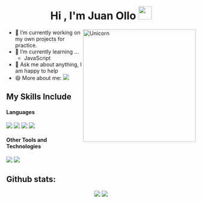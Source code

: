 <h1 align="center"><b>Hi , I'm Juan Ollo </b><img src="https://media.giphy.com/media/hvRJCLFzcasrR4ia7z/giphy.gif" width="35"></h1>
<!--  
<img align="right" width=300px alt="Unicorn" src="https://c.tenor.com/GN73MKBawZYAAAAi/busy-cute.gif" />
-->
<img align="right" width=300px alt="Unicorn" src="https://64.media.tumblr.com/bbdbb5f740d5402774a8dfc34890b43f/tumblr_nt29j7dtsm1qlwqqzo1_r1_540.gifv" />

<!--
<img src="https://media.giphy.com/media/ObNTw8Uzwy6KQ/giphy.gif" width="30px">&nbsp;***About me***

I am a computer engineering student, currently halfway through my degree. I am expanding my knowledge in both front-end and back-end development, and I work as a software developer at a company that creates systems for carpentry. I love to learn and build something new, productive, innovative and creative.
-->

- 🔭 I’m currently working on my own projects for practice.
- 🌱 I’m currently learning ...
  - JavaScript
- 💬 Ask me about anything, I am happy to help
- 😄 More about me: <a href="https://juanollo.github.io/Portfolio/" target="_blank"><img src="https://img.shields.io/badge/Portfolio-%23000000.svg?style=for-the-badge&logo=firefox&logoColor=#FF7139"></a>



## My Skills Include

<h4> Languages </h4>
<span> 
  <img src="https://img.shields.io/badge/C-00599C?style=for-the-badge&logo=c&logoColor=white">
  <img src="https://img.shields.io/badge/HTML5-E34F26?style=for-the-badge&logo=html5&logoColor=white">
  <img src="https://img.shields.io/badge/CSS3-1572B6?style=for-the-badge&logo=css3&logoColor=white">
  <img src="https://img.shields.io/badge/JavaScript-F7DF1E?style=for-the-badge&logo=javascript&logoColor=black">
</span>


<h4> Other Tools and Technologies </h4>
<span>
  <img src="https://img.shields.io/badge/Git-F05032?style=for-the-badge&logo=git&logoColor=white">
  <img src="https://img.shields.io/badge/Visual%20Studio%20Code-0078d7.svg?style=for-the-badge&logo=visual-studio-code&logoColor=white">
</span>

<h2>Github stats:</h2> 
<span align="center">
  
<!-- [![](https://github-readme-stats.vercel.app/api?username=juanollo&show_icons=true&theme=tokyonight&hide_border=true&locale=en)](https://github.com/juanollo) -->
[![](https://github-readme-stats.vercel.app/api?username=juanollo&show_icons=true&theme=tokyonight&hide_border=true)](https://github.com/juanollo)
[![](https://github-readme-streak-stats.herokuapp.com/?user=juanollo&theme=tokyonight&hide_border=true)](https://github.com/juanollo)
</span>

<!-- 
<h2>Github stats:</h2> 
[![](https://github-readme-stats.vercel.app/api?username=valentinawerle&show_icons=true&theme=tokyonight&hide_border=true&locale=en)](https://github.com/valentinawerle)
[![](https://github-readme-streak-stats.herokuapp.com/?user=valentinawerle&theme=material-palenight)](https://github.com/valentinawerle)
</div>
-->



<!--
## Hi there 👋

**juanOllo/juanOllo** is a ✨ _special_ ✨ repository because its `README.md` (this file) appears on your GitHub profile.

Here are some ideas to get you started:

- 🔭 I’m currently working on ...
- 🌱 I’m currently learning ...
- 👯 I’m looking to collaborate on ...
- 🤔 I’m looking for help with ...
- 💬 Ask me about ...
- 📫 How to reach me: ...
- 😄 Pronouns: ...
- ⚡ Fun fact: ...
-->
